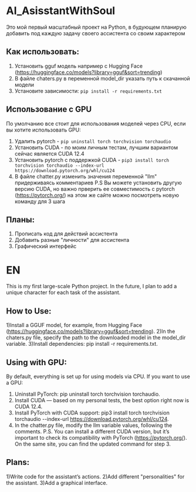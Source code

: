 # AI_AsisstantWithSoul

Это мой первый масштабный проект на Python, в будующем планирую добавить под каждую задачу своего ассистента со своим характером 

## Как использовать:
1) Установить gguf модель например с Hugging Face (https://huggingface.co/models?library=gguf&sort=trending)
2) В файле chaters.py в переменной model_dir указать путь к скачанной модели
3) Установите зависимости: `pip install -r requirements.txt`

## Использование с GPU
По умолчанию все стоит для использования моделей через CPU, если вы хотите использовать GPU:
1) Удалить pytorch - `pip uninstall torch torchvision torchaudio`
2) Установить CUDA - по моим личным тестам, лучшим вариантом сейчас является CUDA 12.4
3) Установить pytorch с поддержкой CUDA - `pip3 install torch torchvision torchaudio --index-url https://download.pytorch.org/whl/cu124`
4) В файле chatter.py изменить значения переменной "llm" придерживаясь комментариев
P.S Вы можете установить другую версию CUDA, но важно прверить ее совместимость с pytorch (https://pytorch.org/) на этом же сайте можно посмотреть новую команду для 3 шага

## Планы:
1) Прописать код для действий ассистента
2) Добавить разные "личности" для ассистента
3) Графический интерфейс 


# EN
This is my first large-scale Python project. In the future, I plan to add a unique character for each task of the assistant.

## How to Use:
1)Install a GGUF model, for example, from Hugging Face (https://huggingface.co/models?library=gguf&sort=trending).
2)In the chaters.py file, specify the path to the downloaded model in the model_dir variable.
3)Install dependencies: pip install -r requirements.txt.

## Using with GPU:
By default, everything is set up for using models via CPU. If you want to use a GPU:

1) Uninstall PyTorch: pip uninstall torch torchvision torchaudio.
2) Install CUDA — based on my personal tests, the best option right now is CUDA 12.4.
3) Install PyTorch with CUDA support: pip3 install torch torchvision torchaudio --index-url https://download.pytorch.org/whl/cu124.
4) In the chatter.py file, modify the llm variable values, following the comments.
P.S. You can install a different CUDA version, but it’s important to check its compatibility with PyTorch (https://pytorch.org/). On the same site, you can find the updated command for step 3.

## Plans:
1)Write code for the assistant’s actions.
2)Add different "personalities" for the assistant.
3)Add a graphical interface.
